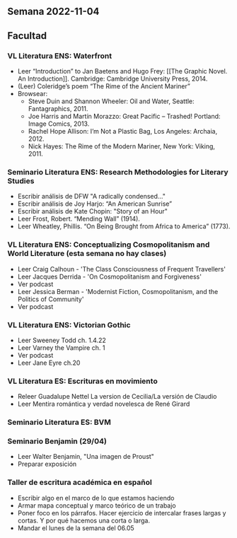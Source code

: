 
## Semana 2022-11-04

## Facultad

### VL Literatura ENS: Waterfront
-   Leer “Introduction” to Jan Baetens and Hugo Frey: [[The Graphic Novel. An Introduction]]. Cambridge: Cambridge University Press, 2014.
-   (Leer) Coleridge’s poem “The Rime of the Ancient Mariner”
-   Browsear:
	-   Steve Duin and Shannon Wheeler: Oil and Water, Seattle: Fantagraphics, 2011.
	-   Joe Harris and Martín Morazzo: Great Pacific – Trashed! Portland: Image Comics, 2013.
	-    Rachel Hope Allison: I’m Not a Plastic Bag, Los Angeles: Archaia, 2012.
	-   Nick Hayes: The Rime of the Modern Mariner, New York: Viking, 2011.

### Seminario Literatura ENS: Research Methodologies for Literary Studies
-   Escribir análisis de DFW "A radically condensed…"
-   Escribir análisis de Joy Harjo: “An American Sunrise”
-   Escribir análisis de Kate Chopin: "Story of an Hour"
-   Leer Frost, Robert. “Mending Wall” (1914).
-   Leer Wheatley, Phillis. “On Being Brought from Africa to America” (1773).
  
### VL Literatura ENS: Conceptualizing Cosmopolitanism and World Literature (esta semana no hay clases)
-   Leer Craig Calhoun - 'The Class Consciousness of Frequent Travellers' 
-   Leer Jacques Derrida - 'On Cosmopolitanism and Forgiveness'  
-   Ver podcast
-   Leer Jessica Berman - 'Modernist Fiction, Cosmopolitanism, and the Politics of Community' 
-   Ver podcast
    

### VL Literatura ENS: Victorian Gothic
-   Leer Sweeney Todd ch. 1.4.22  
-   Leer Varney the Vampire ch. 1
-   Ver podcast
-   Leer Jane Eyre ch.20 
    

### VL Literatura ES: Escrituras en movimiento
-   Releer Guadalupe Nettel La version de Cecilia/La versión de Claudio
-   Leer Mentira romántica y verdad novelesca de René Girard
    

### Seminario Literatura ES: BVM

### Seminario Benjamin (29/04)
-   Leer Walter Benjamin, "Una imagen de Proust" 
-   Preparar exposición
    
### Taller de escritura académica en español
-   Escribir algo en el marco de lo que estamos haciendo 
-   Armar mapa conceptual y marco teórico de un trabajo  
-   Poner foco en los párrafos. Hacer ejercicio de intercalar frases largas y cortas. Y por qué hacemos una corta o larga.  
-   Mandar el lunes de la semana del 06.05
